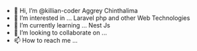 - 👋 Hi, I’m @killian-coder Aggrey Chinthalima 
- 👀 I’m interested in ... Laravel php and other Web Technologies
- 🌱 I’m currently learning ... Nest Js 
- 💞️ I’m looking to collaborate on ...
- 📫 How to reach me ... 

<!---
killian-coder/killian-coder is a ✨ special ✨ repository because its `README.md` (this file) appears on your GitHub profile.
You can click the Preview link to take a look at your changes.
--->
